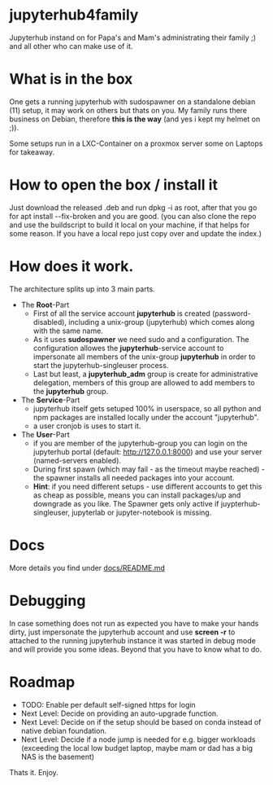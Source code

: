 # jupyterhub4family
Jupyterhub instand on for Papa's and Mam's administrating their family ;) and all other who can make use of it.

# What is in the box
One gets a running jupyterhub with sudospawner on a standalone debian (11) setup, it may work on others but thats on you.
My family runs there business on Debian, therefore **this is the way** (and yes i kept my helmet on ;)). 

Some setups run in a LXC-Container on a proxmox server some on Laptops for takeaway.

# How to open the box / install it

Just download the released .deb and run dpkg -i as root, after that you go for apt install --fix-broken and you are good.
(you can also clone the repo and use the buildscript to build it local on your machine, if that helps for some reason. If you have a local repo just copy over and update the index.)

# How does it work.
The architecture splits up into 3 main parts.

- The **Root**-Part
    - First of all the service account **jupyterhub** is created (password-disabled), including a unix-group (jupyterhub) which comes along with the same name.
    - As it uses **sudospawner** we need sudo and a configuration. The configuration allowes the **jupyterhub**-service account to impersonate all members of the unix-group **jupyterhub** in order to start the jupyterhub-singleuser process.
    - Last but least, a **jupyterhub_adm** group is create for administrative delegation, members of this group are allowed to add members to the **jupyterhub** group.
- The **Service**-Part
    - jupyterhub itself gets setuped 100% in userspace, so all python and npm packages are installed locally under the account "jupyterhub".
    - a user cronjob is uses to start it.
- The **User**-Part
    - if you are member of the jupyterhub-group you can login on the jupyterhub portal (default: http://127.0.0.1:8000) and use your server (named-servers enabled). 
    - During first spawn (which may fail - as the timeout maybe reached) - the spawner installs all needed packages into your account.
    - **Hint**: if you need different setups - use different accounts to get this as cheap as possible, means you can install packages/up and downgrade as you like. The Spawner gets only active if juypterhub-singleuser, jupyterlab or jupyter-notebook is missing.

# Docs

More details you find under [docs/README.md](docs/README.md)

# Debugging

In case something does not run as expected you have to make your hands dirty, just impersonate the jupyterhub account and use **screen -r** to attached to the running jupyterhub instance it was started in debug mode and will provide you some ideas. Beyond that you have to know what to do.

# Roadmap

- TODO: Enable per default self-signed https for login
- Next Level: Decide on providing an auto-upgrade function.
- Next Level: Decide on if the setup should be based on conda instead of native debian foundation.
- Next Level: Decide if a node jump is needed for e.g. bigger workloads (exceeding the local low budget laptop, maybe mam or dad has a big NAS is the basement)

Thats it.
Enjoy.